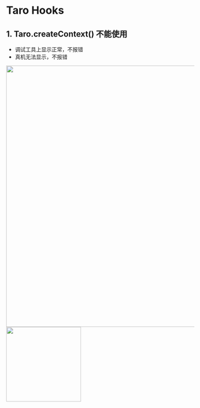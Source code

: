 
# Taro Hooks

## 1. Taro.createContext() 不能使用

- 调试工具上显示正常，不报错
- 真机无法显示，不报错

<img width="700" src="https://user-images.githubusercontent.com/26485327/78464442-61b0fc80-771c-11ea-92d5-ef9b92122244.png">

<img width="200" src="https://user-images.githubusercontent.com/26485327/78464445-6675b080-771c-11ea-89b8-8573b34c52f7.jpeg">
